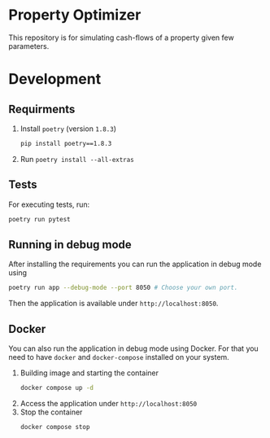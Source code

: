 # Property Optimizer
This repository is for simulating cash-flows of a property given few parameters.

# Development
## Requirments
1. Install `poetry` (version `1.8.3`)
    ```bash
   pip install poetry==1.8.3 
   ```
2. Run `poetry install --all-extras`
## Tests
For executing tests, run: 
```bash
poetry run pytest
```
## Running in debug mode
After installing the requirements you can run the application in debug mode using
```bash
poetry run app --debug-mode --port 8050 # Choose your own port.
```
Then the application is available under `http://localhost:8050`.


## Docker
You can also run the application in debug mode using Docker. For that you need 
to have `docker` and `docker-compose` installed on your system.
1. Building image and starting the container
    ```bash
    docker compose up -d
    ```
2. Access the application under `http://localhost:8050`
3. Stop the container 
    ```bash
   docker compose stop
    ```
